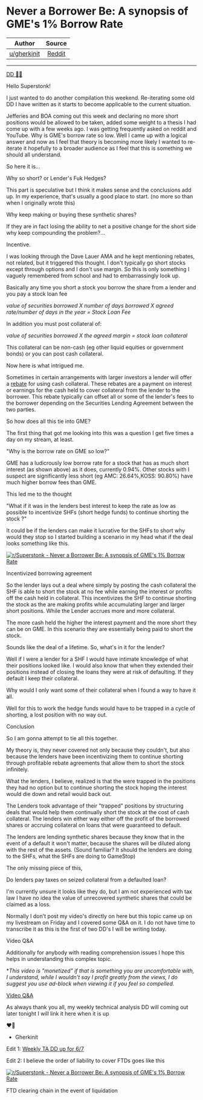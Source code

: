 Never a Borrower Be: A synopsis of GME's 1% Borrow Rate
=======================================================

| Author       | Source       | 
| :-------------: |:-------------:|
|  [u/gherkinit](https://www.reddit.com/user/gherkinit/) | [Reddit](https://www.reddit.com/r/Superstonk/comments/ntpkuy/never_a_borrower_be_a_synopsis_of_gmes_1_borrow/) | 

---

[DD 👨‍🔬](https://www.reddit.com/r/Superstonk/search?q=flair_name%3A%22DD%20%F0%9F%91%A8%E2%80%8D%F0%9F%94%AC%22&restrict_sr=1)

Hello Superstonk!

I just wanted to do another compilation this weekend. Re-iterating some old DD I have written as it starts to become applicable to the current situation.

Jefferies and BOA coming out this week and declaring no more short positions would be allowed to be taken, added some weight to a thesis I had come up with a few weeks ago. I was getting frequently asked on reddit and YouTube. Why is GME's borrow rate so low. Well I came up with a logical answer and now as I feel that theory is becoming more likely I wanted to re-iterate it hopefully to a broader audience as I feel that this is something we should all understand.

So here it is...

Why so short? or Lender's Fuk Hedges?

This part is speculative but I think it makes sense and the conclusions add up. In my experience, that's usually a good place to start. (no more so than when I originally wrote this)

Why keep making or buying these synthetic shares?

If they are in fact losing the ability to net a positive change for the short side why keep compounding the problem?...

Incentive.

I was looking through the Dave Lauer AMA and he kept mentioning rebates, not related, but it triggered this thought. I don't typically go short stocks except through options and I don't use margin. So this is only something I vaguely remembered from school and had to embarrassingly look up.

Basically any time you short a stock you borrow the share from a lender and you pay a stock loan fee

*value of securities borrowed X number of days borrowed X agreed rate/number of days in the year = Stock Loan Fee*

In addition you must post collateral of:

*value of securities borrowed X the agreed margin = stock loan collateral*

This collateral can be non-cash (eg other liquid equities or government bonds) or you can post cash collateral.

Now here is what intrigued me.

Sometimes in certain arrangements with larger investors a lender will offer a [rebate](https://www.investopedia.com/terms/s/stock-loan-rebate.asp) for using cash collateral. These rebates are a payment on interest or earnings for the cash held to cover collateral from the lender to the borrower. This rebate typically can offset all or some of the lender's fees to the borrower depending on the Securities Lending Agreement between the two parties.

So how does all this tie into GME?

The first thing that got me looking into this was a question I get five times a day on my stream, at least.

"Why is the borrow rate on GME so low?"

GME has a ludicrously low borrow rate for a stock that has as much short interest (as shown above) as it does, currently 0.94%. Other stocks with I suspect are significantly less short (eg AMC: 26.64%,KOSS: 90.80%) have much higher borrow fees than GME.

This led me to the thought

"What if it was in the lenders best interest to keep the rate as low as possible to incentivize SHFs (short hedge funds) to continue shorting the stock ?"

It could be if the lenders can make it lucrative for the SHFs to short why would they stop so I started building a scenario in my head what if the deal looks something like this.

[![r/Superstonk - Never a Borrower Be: A synopsis of GME's 1% Borrow Rate](https://preview.redd.it/5xm15c5r6o371.png?width=1300&format=png&auto=webp&s=eb18908ca4ca150abc6725bea4786ee5b3179e75)](https://preview.redd.it/5xm15c5r6o371.png?width=1300&format=png&auto=webp&s=eb18908ca4ca150abc6725bea4786ee5b3179e75)

Incentivized borrowing agreement

So the lender lays out a deal where simply by posting the cash collateral the SHF is able to short the stock at no fee while earning the interest or profits off the cash held in collateral. This incentivizes the SHF to continue shorting the stock as the are making profits while accumulating larger and larger short positions. While the Lender accrues more and more collateral.

The more cash held the higher the interest payment and the more short they can be on GME. In this scenario they are essentially being paid to short the stock.

Sounds like the deal of a lifetime. So, what's in it for the lender?

Well if I were a lender for a SHF I would have intimate knowledge of what their positions looked like. I would also know that when they extended their positions instead of closing the loans they were at risk of defaulting. If they default I keep their collateral.

Why would I only want some of their collateral when I found a way to have it all.

Well for this to work the hedge funds would have to be trapped in a cycle of shorting, a lost position with no way out.

Conclusion

So I am gonna attempt to tie all this together.

My theory is, they never covered not only because they couldn't, but also because the lenders have been incentivizing them to continue shorting through profitable rebate agreements that allow them to short the stock infinitely.

What the lenders, I believe, realized is that the were trapped in the positions they had no option but to continue shorting the stock hoping the interest would die down and retail would back out.

The Lenders took advantage of their "trapped" positions by structuring deals that would help them continually short the stock at the cost of cash collateral. The lenders win either way either off the profit of the borrowed shares or accruing collateral on loans that were guaranteed to default.

The lenders are lending synthetic shares because they know that in the event of a default it won't matter, because the shares will be diluted along with the rest of the assets. (Sound familiar? It should the lenders are doing to the SHFs, what the SHFs are doing to GameStop)

The only missing piece of this,

Do lenders pay taxes on seized collateral from a defaulted loan?

I'm currently unsure it looks like they do, but I am not experienced with tax law I have no idea the value of unrecovered synthetic shares that could be claimed as a loss.

Normally I don't post my video's directly on here but this topic came up on my livestream on Friday and I covered some Q&A on it. I do not have time to transcribe it as this is the first of two DD's I will be writing today.

Video Q&A

Additionally for anybody with reading comprehension issues I hope this helps in understanding this complex topic.

**This video is "monetized" if that is something you are uncomfortable with, I understand, while I wouldn't say I profit greatly from the views, I do suggest you use ad-block when viewing it if you feel so compelled.*

[Video Q&A](https://youtu.be/EIs5Ay6OEYk)

As always thank you all, my weekly technical analysis DD will coming out later tonight I will link it here when it is up

❤️🦍

- Gherkinit

Edit 1: [Weekly TA DD up for 6/7](https://www.reddit.com/r/Superstonk/comments/ntsm5a/jerkin_it_with_gherkinit_forward_looking_ta_for/)

Edit 2: I believe the order of liability to cover FTDs goes like this

[![r/Superstonk - Never a Borrower Be: A synopsis of GME's 1% Borrow Rate](https://preview.redd.it/gsg8f950pq371.png?width=2054&format=png&auto=webp&s=c989d7296d8bef057d5669bd86f4dc9eacbc5448)](https://preview.redd.it/gsg8f950pq371.png?width=2054&format=png&auto=webp&s=c989d7296d8bef057d5669bd86f4dc9eacbc5448)

FTD clearing chain in the event of liquidation
